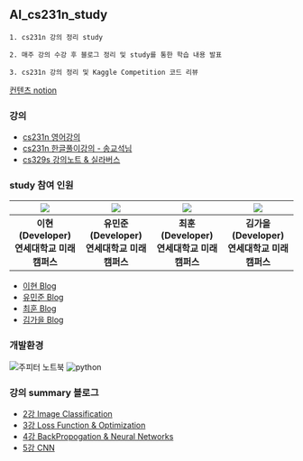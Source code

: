 ## AI_cs231n_study

```
1. cs231n 강의 정리 study

2. 매주 강의 수강 후 블로그 정리 및 study를 통한 학습 내용 발표

3. cs231n 강의 정리 및 Kaggle Competition 코드 리뷰
```
[컨텐츠 notion](https://www.notion.so/study-bcb027c3d8ec4db69ff6174cc844ddf0)

### 강의
- [cs231n 영어강의](https://m.youtube.com/watch?v=vT1JzLTH4G4&list=PLC1qU-LWwrF64f4QKQT-Vg5Wr4qEE1Zxk)
- [cs231n 한글풀이강의 - 송교석님](https://www.youtube.com/watch?v=3QjGtOlIiVI)
- [cs329s 강의노트 & 실라버스](https://stanford-cs329s.github.io/syllabus.html?fbclid=IwAR0m-M5Q4rgQIgGuQnZv_syF0sBS-A6juHc0WLN5URNBRkMJiTiDda2)

### study 참여 인원
| ![](https://github.com/LEE-Hyeon0771.png) | ![](https://github.com/joon56.png) | ![](https://github.com/hoon10.png) | ![](https://github.com/kimgaeul02.png) |
| :--------------------------------------: | :--------------------------------------: | :--------------------------------------: | :--------------------------------------: |
|             **이현<br>(Developer)<br>연세대학교 미래캠퍼스**              |             **유민준<br>(Developer)<br>연세대학교 미래캠퍼스**       |      **최훈<br>(Developer)<br>연세대학교 미래캠퍼스**              |             **김가을<br>(Developer)<br>연세대학교 미래캠퍼스**        |

- [이현 Blog](https://pred0771.tistory.com/)
- [유민준 Blog](https://helloparzival.tistory.com/)
- [최훈 Blog](https://hoonsbooks.tistory.com/1)
- [김가을 Blog](https://velog.io/@kimgaeul02)

### 개발환경
![주피터 노트북](https://user-images.githubusercontent.com/84756586/223326627-f6237951-b129-40d1-8e9d-e8c97ee4e653.png)
![python](https://user-images.githubusercontent.com/84756586/223326715-7ec5128f-d14e-4f2d-948c-13ac7627ab16.png)


### 강의 summary 블로그
- [2강 Image Classification](https://pred0771.tistory.com/150)
- [3강 Loss Function & Optimization](https://pred0771.tistory.com/154)
- [4강 BackPropogation & Neural Networks](https://pred0771.tistory.com/172)
- [5강 CNN](https://pred0771.tistory.com/175)
